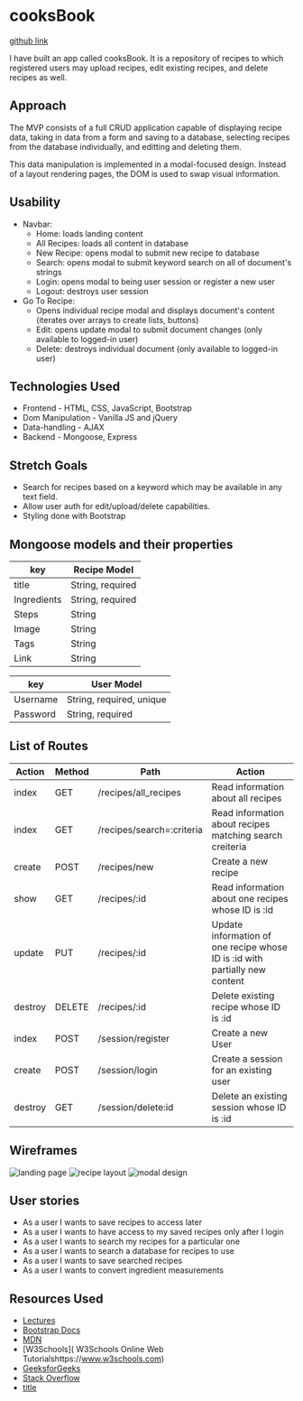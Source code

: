 # cooksBook

[github link](https://github.com/garrigoose/cooksBook)

I have built an app called cooksBook. It is a repository of recipes to which registered users may upload recipes, edit existing recipes, and delete recipes as well.

## Approach

The MVP consists of a full CRUD application capable of displaying recipe data, taking in data from a form and saving to a database, selecting recipes from the database individually, and editting and deleting them.

This data manipulation is implemented in a modal-focused design. Instead of a layout rendering pages, the DOM is used to swap visual information.

## Usability

- Navbar:
  - Home: loads landing content
  - All Recipes: loads all content in database
  - New Recipe: opens modal to submit new recipe to database
  - Search: opens modal to submit keyword search on all of document's strings
  - Login: opens modal to being user session or register a new user
  - Logout: destroys user session
- Go To Recipe:
  - Opens individual recipe modal and displays document's content (iterates over arrays to create lists, buttons)
  - Edit: opens update modal to submit document changes (only available to logged-in user)
  - Delete: destroys individual document (only available to logged-in user)

## Technologies Used

- Frontend - HTML, CSS, JavaScript, Bootstrap
- Dom Manipulation - Vanilla JS and jQuery
- Data-handling - AJAX
- Backend - Mongoose, Express

## Stretch Goals

- Search for recipes based on a keyword which may be available in any text field.
- Allow user auth for edit/upload/delete capabilities.
- Styling done with Bootstrap

## Mongoose models and their properties

| key         | Recipe Model     |
| ----------- | ---------------- |
| title       | String, required |
| Ingredients | String, required |
| Steps       | String           |
| Image       | String           |
| Tags        | String           |
| Link        | String           |

| key      | User Model               |
| -------- | ------------------------ |
| Username | String, required, unique |
| Password | String, required         |

## List of Routes

| Action  | Method | Path                      | Action                                                                      |
| ------- | ------ | ------------------------- | --------------------------------------------------------------------------- |
| index   | GET    | /recipes/all_recipes      | Read information about all recipes                                          |
| index   | GET    | /recipes/search=:criteria | Read information about recipes matching search creiteria                    |
| create  | POST   | /recipes/new              | Create a new recipe                                                         |
| show    | GET    | /recipes/:id              | Read information about one recipes whose ID is :id                          |
| update  | PUT    | /recipes/:id              | Update information of one recipe whose ID is :id with partially new content |
| destroy | DELETE | /recipes/:id              | Delete existing recipe whose ID is :id                                      |
| index   | POST   | /session/register         | Create a new User                                                           |
| create  | POST   | /session/login            | Create a session for an existing user                                       |
| destroy | GET    | /session/delete:id        | Delete an existing session whose ID is :id                                  |

## Wireframes

![landing page](https://media.git.generalassemb.ly/user/38981/files/17d8d180-6358-11ec-9ca0-b67e97aac2eb)
![recipe layout](https://media.git.generalassemb.ly/user/38981/files/18716800-6358-11ec-9471-4a39a2df14f4)
![modal design](https://media.git.generalassemb.ly/user/38981/files/1909fe80-6358-11ec-8068-c5015f037fbf)

## User stories

- As a user I wants to save recipes to access later
- As a user I wants to have access to my saved recipes only after I login
- As a user I wants to search my recipes for a particular one
- As a user I wants to search a database for recipes to use
- As a user I wants to save searched recipes
- As a user I wants to convert ingredient measurements

## Resources Used

- [Lectures](https://docs.google.com/spreadsheets/d/1RvTq4bMfzpWi_z5jwzvl9oY2awkimTsHEd_kINB42dM/edit#gid=1484451821)
- [Bootstrap Docs](https://getbootstrap.com/)
- [MDN](https://developer.mozilla.org/en-US/)
- [W3Schools](
  W3Schools Online Web Tutorialshttps://www.w3schools.com)
- [GeeksforGeeks](https://www.geeksforgeeks.org/)
- [Stack Overflow](https://stackoverflow.com/)
- [title](https://www.example.com)
